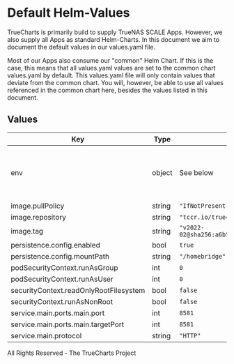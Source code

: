 # Default Helm-Values

TrueCharts is primarily build to supply TrueNAS SCALE Apps.
However, we also supply all Apps as standard Helm-Charts. In this document we aim to document the default values in our values.yaml file.

Most of our Apps also consume our "common" Helm Chart.
If this is the case, this means that all values.yaml values are set to the common chart values.yaml by default. This values.yaml file will only contain values that deviate from the common chart.
You will, however, be able to use all values referenced in the common chart here, besides the values listed in this document.

## Values

| Key | Type | Default | Description |
|-----|------|---------|-------------|
| env | object | See below | environment variables. See [image docs](https://github.com/oznu/docker-homebridge#parameters) for more details. |
| image.pullPolicy | string | `"IfNotPresent"` |  |
| image.repository | string | `"tccr.io/truecharts/homebridge"` |  |
| image.tag | string | `"v2022-02@sha256:a6b5e77d71f6cf8ab608ec96a34342a038dd8b5d8ef799108455622ad68bb7e8"` |  |
| persistence.config.enabled | bool | `true` |  |
| persistence.config.mountPath | string | `"/homebridge"` |  |
| podSecurityContext.runAsGroup | int | `0` |  |
| podSecurityContext.runAsUser | int | `0` |  |
| securityContext.readOnlyRootFilesystem | bool | `false` |  |
| securityContext.runAsNonRoot | bool | `false` |  |
| service.main.ports.main.port | int | `8581` |  |
| service.main.ports.main.targetPort | int | `8581` |  |
| service.main.protocol | string | `"HTTP"` |  |

All Rights Reserved - The TrueCharts Project

